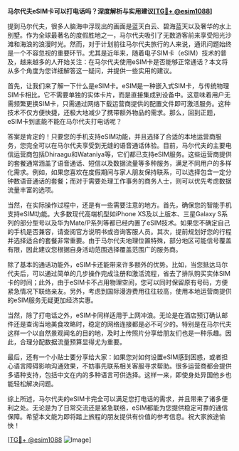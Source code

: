 **马尔代夫eSIM卡可以打电话吗？深度解析与实用建议[[TG💪+ @esim1088](https://t.me/s/esim1088)]**

提到马尔代夫，很多人脑海中浮现出的画面是蓝天白云、碧海蓝天以及奢华的水上别墅。作为全球最著名的度假胜地之一，马尔代夫吸引了无数游客前来享受阳光沙滩和海浪的浪漫时光。然而，对于计划前往马尔代夫旅行的人来说，通讯问题始终是一个不容忽视的重要环节。尤其是近年来，随着电子SIM卡（eSIM）技术的普及，越来越多的人开始关注：在马尔代夫使用eSIM卡是否能够正常通话？本文将从多个角度为您详细解答这一疑问，并提供一些实用的建议。

首先，让我们来了解一下什么是eSIM卡。eSIM是一种嵌入式SIM卡，与传统物理SIM卡相比，它不需要单独的实体卡片，而是直接集成到设备中。这意味着用户无需频繁更换SIM卡，只需通过网络下载运营商提供的配置文件即可激活服务。这种技术不仅方便快捷，还极大地减少了携带额外物品的需求。那么，回到正题，eSIM卡到底能不能在马尔代夫打电话呢？

答案是肯定的！只要您的手机支持eSIM功能，并且选择了合适的本地运营商服务，您完全可以在马尔代夫享受到无缝的语音通话体验。目前，马尔代夫的主要电信运营商包括Dhiraagu和Wataniya等，它们都已支持eSIM服务。这些运营商提供的套餐通常涵盖了语音通话、短信以及数据流量等多种服务，满足不同用户的多样化需求。例如，如果您喜欢在度假期间与家人朋友保持联系，可以选择包含一定分钟数语音通话的套餐；而对于需要处理工作事务的商务人士，则可以优先考虑数据流量丰富的选项。

当然，在实际操作过程中，还是有一些需要注意的地方。首先，确保您的智能手机支持eSIM功能。大多数现代高端机型如iPhone XS及以上版本、三星Galaxy S系列的部分型号以及华为Mate/P系列等都已经内置了eSIM技术。如果您不确定自己的手机是否兼容，请查阅官方说明书或咨询客服人员。其次，提前规划好您的行程并选择适合的套餐非常重要。由于马尔代夫地理位置特殊，部分地区可能信号覆盖有限，因此建议您根据自身活动范围选择覆盖范围广的服务商。

除了基本的通话功能外，eSIM卡还能带来许多额外的优势。比如，当您抵达马尔代夫后，可以通过简单的几步操作完成注册和激活流程，省去了排队购买实体SIM卡的时间；此外，由于eSIM卡不占用物理空间，您可以同时保留原有号码，方便紧急情况下联络亲友。另外，考虑到国际漫游费用往往较高，使用本地运营商提供的eSIM服务无疑更加经济实惠。

当然，除了打电话之外，eSIM卡同样适用于上网冲浪。无论是在酒店预订确认邮件还是查询当地美食攻略时，稳定的网络连接都是必不可少的。特别是在马尔代夫这样一个以自然景观闻名的目的地，及时上传照片分享给朋友们也是一种乐趣。因此，合理分配数据流量预算显得尤为重要。

最后，还有一个小贴士要分享给大家：如果您对如何设置eSIM感到困惑，或者担心语言障碍影响沟通效果，不妨事先联系相关客服寻求帮助。很多运营商都会提供多语种支持，包括中文在内的多种语言可供选择。这样一来，即使身处异国他乡也能轻松解决问题。

综上所述，马尔代夫的eSIM卡完全可以满足您打电话的需求，并且带来了诸多便利之处。无论是为了日常交流还是紧急联络，eSIM都能为您提供稳定可靠的通信保障。希望本文能为即将踏上旅程的朋友提供有价值的参考信息。祝大家旅途愉快！

[[TG💪+ @esim1088](https://t.me/s/esim1088) ![Image](https://i.postimg.cc/4NQfJmqS/Snipaste-2025-05-13-00-14-12.png)]